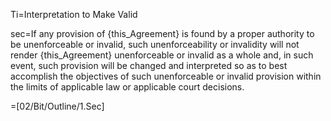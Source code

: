 Ti=Interpretation to Make Valid

sec=If any provision of {this_Agreement} is found by a proper authority to be unenforceable or invalid, such unenforceability or invalidity will not render {this_Agreement} unenforceable or invalid as a whole and, in such event, such provision will be changed and interpreted so as to best accomplish the objectives of such unenforceable or invalid provision within the limits of applicable law or applicable court decisions.

=[02/Bit/Outline/1.Sec]
